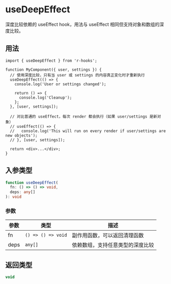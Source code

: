 # useDeepEffect

深度比较依赖的 useEffect hook，用法与 useEffect 相同但支持对象和数组的深度比较。

## 用法

```tsx
import { useDeepEffect } from 'r-hooks';

function MyComponent({ user, settings }) {
  // 使用深度比较，只有当 user 或 settings 的内容真正变化时才重新执行
  useDeepEffect(() => {
    console.log('User or settings changed');
    
    return () => {
      console.log('Cleanup');
    };
  }, [user, settings]);

  // 对比普通的 useEffect，每次 render 都会执行（如果 user/settings 是新对象）
  // useEffect(() => {
  //   console.log('This will run on every render if user/settings are new objects');
  // }, [user, settings]);

  return <div>...</div>;
}
```

## 入参类型

```typescript
function useDeepEffect(
  fn: () => () => void, 
  deps: any[]
): void
```

### 参数

| 参数 | 类型               | 描述                             |
| ---- | ------------------ | -------------------------------- |
| fn   | `() => () => void` | 副作用函数，可以返回清理函数     |
| deps | `any[]`            | 依赖数组，支持任意类型的深度比较 |

## 返回类型

```typescript
void
```